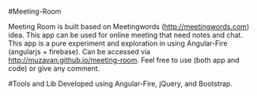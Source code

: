 #Meeting-Room

Meeting Room is built based on Meetingwords (http://meetingwords.com) idea. This app can be used for online meeting that need notes and chat. This app is a pure experiment and exploration in using Angular-Fire (angularjs + firebase). Can be accessed via http://muzavan.github.io/meeting-room. Feel free to use (both app and code) or give any comment.

#Tools and Lib
Developed using Angular-Fire, jQuery, and Bootstrap.